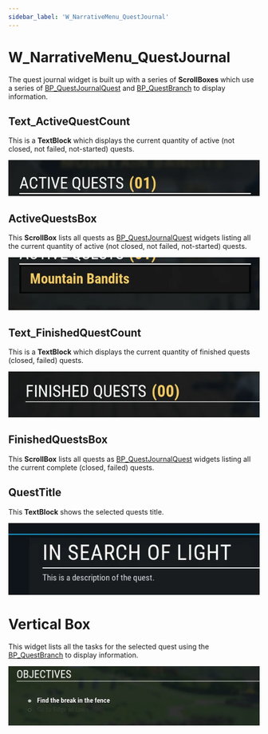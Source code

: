 ```yaml
---
sidebar_label: 'W_NarrativeMenu_QuestJournal'
---
```


# W_NarrativeMenu_QuestJournal

The quest journal widget is built up with a series of **ScrollBoxes** which use a series of [BP_QuestJournalQuest](./bp_questjournalquest.md) and [BP_QuestBranch](./bp_questbranch.md) to display information.

## Text_ActiveQuestCount

This is a **TextBlock** which displays the current quantity of active (not closed, not failed, not-started) quests.

![active-quests.webp](/img/quests-and-dialogue/ui/w_narrativemenu_questjournal/active-quests.webp)

## ActiveQuestsBox

This **ScrollBox** lists all quests as [BP_QuestJournalQuest](./bp_questjournalquest.md) widgets listing all the current quantity of active (not closed, not failed, not-started) quests.

![active-quests-list.webp](/img/quests-and-dialogue/ui/w_narrativemenu_questjournal/active-quests-list.webp)

## Text_FinishedQuestCount

This is a **TextBlock** which displays the current quantity of finished quests (closed, failed) quests.

![inactive-quests.webp](/img/quests-and-dialogue/ui/w_narrativemenu_questjournal/inactive-quests.webp)

## FinishedQuestsBox

This **ScrollBox** lists all quests as [BP_QuestJournalQuest](./bp_questjournalquest.md) widgets listing all the current complete (closed, failed) quests.

## QuestTitle

This **TextBlock** shows the selected quests title.

![quest-title.webp](/img/quests-and-dialogue/ui/w_narrativemenu_questjournal/quest-title.webp)

# Vertical Box

This widget lists all the tasks for the selected quest using the [BP_QuestBranch](./bp_questbranch.md) to display information.

![task-list.webp](/img/quests-and-dialogue/ui/w_narrativemenu_questjournal/task-list.webp)